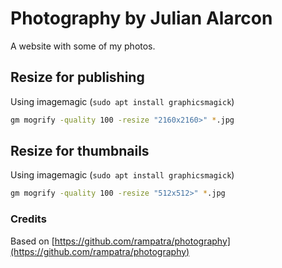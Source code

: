 # Photography by Julian Alarcon

A website with some of my photos.

## Resize for publishing

Using imagemagic (`sudo apt install graphicsmagick`)

```sh
gm mogrify -quality 100 -resize "2160x2160>" *.jpg
```

## Resize for thumbnails

Using imagemagic (`sudo apt install graphicsmagick`)

```sh
gm mogrify -quality 100 -resize "512x512>" *.jpg
```

### Credits

Based on [https://github.com/rampatra/photography](https://github.com/rampatra/photography)
